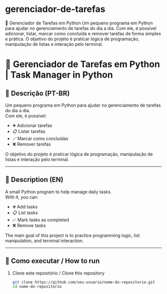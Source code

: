 # gerenciador-de-tarefas
📝 Gerenciador de Tarefas em Python  Um pequeno programa em Python para ajudar no gerenciamento de tarefas do dia a dia. Com ele, é possível adicionar, listar, marcar como concluída e remover tarefas de forma simples e prática.  O objetivo do projeto é praticar lógica de programação, manipulação de listas e interação pelo terminal.

# 📝 Gerenciador de Tarefas em Python | Task Manager in Python  

## 📌 Descrição (PT-BR)  
Um pequeno programa em Python para ajudar no gerenciamento de tarefas do dia a dia.  
Com ele, é possível:  
- ➕ Adicionar tarefas  
- 📋 Listar tarefas  
- ✅ Marcar como concluídas  
- ❌ Remover tarefas  

O objetivo do projeto é praticar lógica de programação, manipulação de listas e interação pelo terminal.  

---

## 📌 Description (EN)  
A small Python program to help manage daily tasks.  
With it, you can:  
- ➕ Add tasks  
- 📋 List tasks  
- ✅ Mark tasks as completed  
- ❌ Remove tasks  

The main goal of this project is to practice programming logic, list manipulation, and terminal interaction.  

---

## 🚀 Como executar / How to run  
1. Clone este repositório / Clone this repository  
   ```bash
   git clone https://github.com/seu-usuario/nome-do-repositorio.git
   cd nome-do-repositorio

